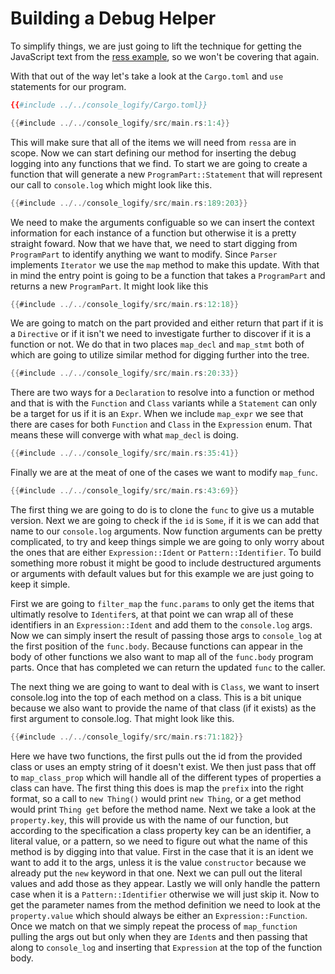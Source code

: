 # Building a Debug Helper
To simplify things, we are just going to lift the technique for getting the JavaScript text from the [ress example](../02.ress/2.html), so we won't be covering that again.

With that out of the way let's take a look at the `Cargo.toml` and `use` statements for our program.

```toml
{{#include ../../console_logify/Cargo.toml}}
```

```rust
{{#include ../../console_logify/src/main.rs:1:4}}
```

This will make sure that all of the items we will need from `ressa` are in scope. Now we can start defining our method for inserting the debug logging into any functions that we find. To start we are going to create a function that will generate a new `ProgramPart::Statement` that will represent our call to `console.log` which might look like this.

```rust
{{#include ../../console_logify/src/main.rs:189:203}}
```

We need to make the arguments configuable so we can insert the context information for each instance of a function but otherwise it is a pretty straight foward. Now that we have that, we need to start digging from `ProgramPart` to identify anything we want to modify. Since `Parser` implements `Iterator` we use the `map` method to make this update. With that in mind the entry point is going to be a function that takes a `ProgramPart` and returns a new `ProgramPart`. It might look like this

```rust
{{#include ../../console_logify/src/main.rs:12:18}}
```

We are going to match on the part provided and either return that part if it is a `Directive` or if it isn't we need to investigate further to discover if it is a function or not. We do that in two places `map_decl` and `map_stmt` both of which are going to utilize similar method for digging further into the tree.

```rust
{{#include ../../console_logify/src/main.rs:20:33}}
```

There are two ways for a `Declaration` to resolve into a function or method and that is with the `Function` and `Class` variants while a `Statement` can only be a target for us if it is an `Expr`. When we include `map_expr` we see that there are cases for both `Function` and `Class` in the `Expression` enum. That means these will converge with what `map_decl` is doing.

```rust
{{#include ../../console_logify/src/main.rs:35:41}}
```

Finally we are at the meat of one of the cases we want to modify `map_func`.

```rust
{{#include ../../console_logify/src/main.rs:43:69}}
```

The first thing we are going to do is to clone the `func` to give us a mutable version. Next we are going to check if the `id` is `Some`, if it is we can add that name to our `console.log` arguments. Now function arguments can be pretty complicated, to try and keep things simple we are going to only worry about the ones that are either `Expression::Ident` or `Pattern::Identifier`. To build something more robust it might be good to include destructured arguments or arguments with default values but for this example we are just going to keep it simple.

First we are going to `filter_map` the `func.params` to only get the items that ultimatly resolve to `Identifer`s, at that point we can wrap all of these identifiers in an `Expression::Ident` and add them to the `console.log` args. Now we can simply insert the result of passing those args to `console_log` at the first position of the `func.body`. Because functions can appear in the body of other functions we also want to map all of the `func.body` program parts. Once that has completed we can return the updated `func` to the caller.

The next thing we are going to want to deal with is `Class`, we want to insert console.log into the top of each method on a class. This is a bit unique because we also want to provide the name of that class (if it exists) as the first argument to console.log. That might look like this.

```rust
{{#include ../../console_logify/src/main.rs:71:182}}
```

Here we have two functions, the first pulls out the id from the provided class or uses an empty string of it doesn't exist. We then just pass that off to `map_class_prop` which will handle all of the different types of properties a class can have. The first thing this does is map the `prefix` into the right format, so a call to `new Thing()` would print `new Thing`, or a get method would print `Thing get` before the method name. Next we take a look at the `property.key`, this will provide us with the name of our function, but according to the specification a class property key can be an identifier, a literal value, or a pattern, so we need to figure out what the name of this method is by digging into that value. First in the case that it is an ident we want to add it to the args, unless it is the value `constructor` because we already put the `new` keyword in that one. Next we can pull out the literal values and add those as they appear. Lastly we will only handle the pattern case when it is a `Pattern::Identifier` otherwise we will just skip it. Now to get the parameter names from the method definition we need to look at the `property.value` which should always be either an `Expression::Function`. Once we match on that we simply repeat the process of `map_function` pulling the args out but only when they are `Ident`s and then passing that along to `console_log` and inserting that `Expression` at the top of the function body.

